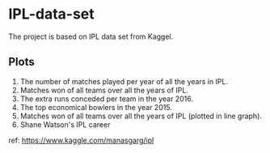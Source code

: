 # IPL-data-set
The project is based on IPL data set from Kaggel.

Plots
-----
1. The number of matches played per year of all the years in IPL.
2. Matches won of all teams over all the years of IPL.
3. The extra runs conceded per team in the year 2016.
4. The top economical bowlers in the year 2015.
5. Matches won of all teams over all the years of IPL (plotted in line graph).
6. Shane Watson's IPL career  

ref: https://www.kaggle.com/manasgarg/ipl
